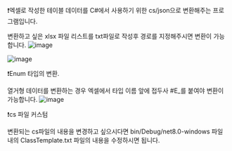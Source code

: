 ❗엑셀로 작성한 테이블 데이터를 C#에서 사용하기 위한 cs/json으로 변환해주는 프로그램입니다.

변환하고 싶은 xlsx 파일 리스트를 txt파일로 작성후 경로를 지정해주시면 변환이 가능합니다.
![image](https://github.com/user-attachments/assets/5b8a6834-54d0-4b14-9ea7-94427b6582ac)

![image](https://github.com/user-attachments/assets/f6017fdb-a4e4-4f7a-b9c0-ce398d5b7024)

❗Enum 타입의 변환.

열거형 데이터를 변환하는 경우 엑셀에서 타입 이름 앞에 접두사 #E_를 붙여야 변환이 가능합니다.
![image](https://github.com/user-attachments/assets/44f0e643-9e56-49f1-84dd-103c4844b8f9)

❗cs 파일 커스텀

변환되는 cs파일의 내용을 변경하고 싶으시다면 bin/Debug/net8.0-windows 파일 내의 ClassTemplate.txt 파일의 내용을 수정하시면 됩니다.

